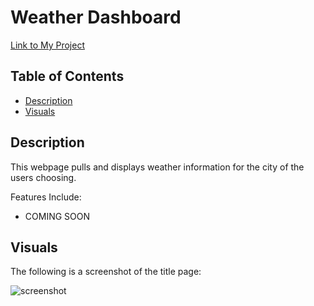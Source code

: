 # Weather Dashboard

[Link to My Project](https://zoerorvig.github.io/weather-dashboard/)

## Table of Contents
- [Description](#description)
- [Visuals](#visuals)

## Description 
This webpage pulls and displays weather information for the city of the users choosing.  

Features Include:
- COMING SOON

## Visuals 

The following is a screenshot of the title page:

![screenshot](#)

